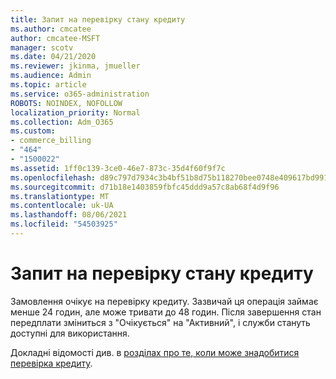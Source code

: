 ```yaml
---
title: Запит на перевірку стану кредиту
ms.author: cmcatee
author: cmcatee-MSFT
manager: scotv
ms.date: 04/21/2020
ms.reviewer: jkinma, jmueller
ms.audience: Admin
ms.topic: article
ms.service: o365-administration
ROBOTS: NOINDEX, NOFOLLOW
localization_priority: Normal
ms.collection: Adm_O365
ms.custom:
- commerce_billing
- "464"
- "1500022"
ms.assetid: 1ff0c139-3ce0-46e7-873c-35d4f60f9f7c
ms.openlocfilehash: d89c797d7934c3b4bf51b8d75b118270bee0748e409617bd991b9eb1a38ce5c9
ms.sourcegitcommit: d71b18e1403859fbfc45ddd9a57c8ab68f4d9f96
ms.translationtype: MT
ms.contentlocale: uk-UA
ms.lasthandoff: 08/06/2021
ms.locfileid: "54503925"
---
```

# <a name="credit-check-status-request"></a>Запит на перевірку стану кредиту

Замовлення очікує на перевірку кредиту. Зазвичай ця операція займає менше 24 годин, але може тривати до 48 годин. Після завершення стан передплати зміниться з "Очікується" на "Активний", і служби стануть доступні для використання.

Докладні відомості див. в [розділах про те, коли може знадобитися перевірка кредиту](/microsoft-365/commerce/billing-and-payments/pay-for-your-subscription#pay-by-invoice-check-or-eft).
